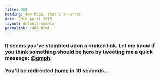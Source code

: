 ```yaml
---
title: 404
heading: 404 Oops, that's an error.
date: 29th April 2015
layout: default-nometa
permalink: /404.html
---
```


### It seems you've stumbled upon a broken link. Let me know if you think something should be here by tweeting me a quick message: [@gmph](http://twitter.com/gmph). <br/><br/>You'll be redirected [home](/) in 10 seconds...

<br/><br/><br/><br/>
